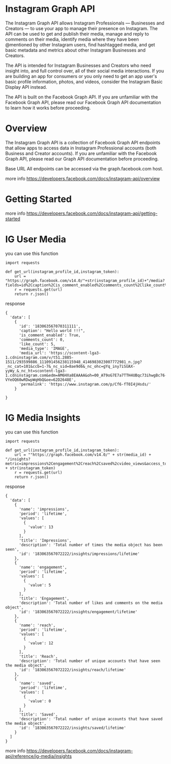 # Instagram Graph API

The Instagram Graph API allows Instagram Professionals — Businesses and Creators — to use your app to manage their presence on Instagram. The API can be used to get and publish their media, manage and reply to comments on their media, identify media where they have been @mentioned by other Instagram users, find hashtagged media, and get basic metadata and metrics about other Instagram Businesses and Creators.

The API is intended for Instagram Businesses and Creators who need insight into, and full control over, all of their social media interactions. If you are building an app for consumers or you only need to get an app user's basic profile information, photos, and videos, consider the Instagram Basic Display API instead.

The API is built on the Facebook Graph API. If you are unfamiliar with the Facebook Graph API, please read our Facebook Graph API documentation to learn how it works before proceeding.

# Overview

The Instagram Graph API is a collection of Facebook Graph API endpoints that allow apps to access data in Instagram Professional accounts (both Business and Creator accounts). If you are unfamiliar with the Facebook Graph API, please read our Graph API documentation before proceeding.

Base URL
All endpoints can be accessed via the graph.facebook.com host.

more info https://developers.facebook.com/docs/instagram-api/overview

# Getting Started

more info https://developers.facebook.com/docs/instagram-api/getting-started

# IG User Media

you can use this function 

```
import requests

def get_url(instagram_profile_id,instagram_token):
    url = "https://graph.facebook.com/v14.0/"+str(instagram_profile_id)+"/media?fields=id%2Ccaption%2Cis_comment_enabled%2Ccomments_count%2Clike_count%2Cmedia_type%2Cmedia_url%2Cpermalink&access_token="+str(instagram_token)
    r = requests.get(url)
    return r.json()
```

response

```
{
  'data': [
    {
      'id': '183063567070311111',
      'caption': "Hello world !!!",
      'is_comment_enabled': True,
      'comments_count': 0,
      'like_count': 5,
      'media_type': 'IMAGE',
      'media_url': 'https://scontent-lga3-1.cdninstagram.com/v/t51.2885-1511/293599886_111091456238115948_4146983023007772981_n.jpg?_nc_cat=101&ccb=1-7&_nc_sid=8ae9d6&_nc_ohc=gYq_iny7iSUAX-yyWy_&_nc_ht=scontent-lga3-1.cdninstagram.com&edm=AM6HXa8EAAAA&oh=00_AT9oG7E7a7TTH4UBqc73ihwgBc76-VYeOQ60wRDwpWqHbQ&oe=62D2648E',
      'permalink': 'https://www.instagram.com/p/Cf6-fT0I4jHsds/'
    }
    
}
```

# IG Media Insights

you can use this function 

```
import requests

def get_url(instagram_profile_id,instagram_token):
    url = ""https://graph.facebook.com/v14.0/" + str(media_id) + "/insights?metric=impressions%2Cengagement%2Creach%2Csaved%2cvideo_views&access_token=" + str(instagram_token)
    r = requests.get(url)
    return r.json()
```

response

```
{
  'data': [
    {
      'name': 'impressions',
      'period': 'lifetime',
      'values': [
        {
          'value': 13
        }
      ],
      'title': 'Impressions',
      'description': 'Total number of times the media object has been seen',
      'id': '183063567072222/insights/impressions/lifetime'
    },
    {
      'name': 'engagement',
      'period': 'lifetime',
      'values': [
        {
          'value': 5
        }
      ],
      'title': 'Engagement',
      'description': 'Total number of likes and comments on the media object',
      'id': '183063567072222/insights/engagement/lifetime'
    },
    {
      'name': 'reach',
      'period': 'lifetime',
      'values': [
        {
          'value': 12
        }
      ],
      'title': 'Reach',
      'description': 'Total number of unique accounts that have seen the media object',
      'id': '183063567072222/insights/reach/lifetime'
    },
    {
      'name': 'saved',
      'period': 'lifetime',
      'values': [
        {
          'value': 0
        }
      ],
      'title': 'Saved',
      'description': 'Total number of unique accounts that have saved the media object',
      'id': '183063567072222/insights/saved/lifetime'
    }
  ]
}
```
more info https://developers.facebook.com/docs/instagram-api/reference/ig-media/insights
